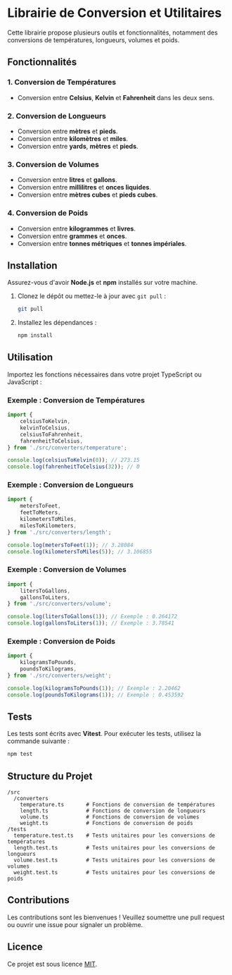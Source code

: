 # Librairie de Conversion et Utilitaires

Cette librairie propose plusieurs outils et fonctionnalités, notamment des conversions de températures, longueurs, volumes et poids.

## Fonctionnalités

### 1. Conversion de Températures
- Conversion entre **Celsius**, **Kelvin** et **Fahrenheit** dans les deux sens.

### 2. Conversion de Longueurs
- Conversion entre **mètres** et **pieds**.
- Conversion entre **kilomètres** et **miles**.
- Conversion entre **yards**, **mètres** et **pieds**.

### 3. Conversion de Volumes
- Conversion entre **litres** et **gallons**.
- Conversion entre **millilitres** et **onces liquides**.
- Conversion entre **mètres cubes** et **pieds cubes**.

### 4. Conversion de Poids
- Conversion entre **kilogrammes** et **livres**.
- Conversion entre **grammes** et **onces**.
- Conversion entre **tonnes métriques** et **tonnes impériales**.

## Installation

Assurez-vous d'avoir **Node.js** et **npm** installés sur votre machine.

1. Clonez le dépôt ou mettez-le à jour avec `git pull` :
   ```bash
   git pull
   ```

2. Installez les dépendances :
   ```bash
   npm install
   ```

## Utilisation

Importez les fonctions nécessaires dans votre projet TypeScript ou JavaScript :

### Exemple : Conversion de Températures
```typescript
import {
    celsiusToKelvin,
    kelvinToCelsius,
    celsiusToFahrenheit,
    fahrenheitToCelsius,
} from './src/converters/temperature';

console.log(celsiusToKelvin(0)); // 273.15
console.log(fahrenheitToCelsius(32)); // 0
```

### Exemple : Conversion de Longueurs
```typescript
import {
    metersToFeet,
    feetToMeters,
    kilometersToMiles,
    milesToKilometers,
} from './src/converters/length';

console.log(metersToFeet(1)); // 3.28084
console.log(kilometersToMiles(5)); // 3.106855
```

### Exemple : Conversion de Volumes
```typescript
import {
    litersToGallons,
    gallonsToLiters,
} from './src/converters/volume';

console.log(litersToGallons(1)); // Exemple : 0.264172
console.log(gallonsToLiters(1)); // Exemple : 3.78541
```

### Exemple : Conversion de Poids
```typescript
import {
    kilogramsToPounds,
    poundsToKilograms,
} from './src/converters/weight';

console.log(kilogramsToPounds(1)); // Exemple : 2.20462
console.log(poundsToKilograms(1)); // Exemple : 0.453592
```

## Tests

Les tests sont écrits avec **Vitest**. Pour exécuter les tests, utilisez la commande suivante :

```bash
npm test
```

## Structure du Projet

```
/src
  /converters
    temperature.ts       # Fonctions de conversion de températures
    length.ts            # Fonctions de conversion de longueurs
    volume.ts            # Fonctions de conversion de volumes
    weight.ts            # Fonctions de conversion de poids
/tests
  temperature.test.ts    # Tests unitaires pour les conversions de températures
  length.test.ts         # Tests unitaires pour les conversions de longueurs
  volume.test.ts         # Tests unitaires pour les conversions de volumes
  weight.test.ts         # Tests unitaires pour les conversions de poids
```

## Contributions

Les contributions sont les bienvenues ! Veuillez soumettre une pull request ou ouvrir une issue pour signaler un problème.

## Licence

Ce projet est sous licence [MIT](LICENSE).




